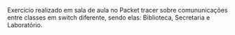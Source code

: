Exercício realizado em sala de aula no Packet tracer sobre comununicações entre classes em switch diferente, sendo elas: Biblioteca, Secretaria e Laboratório.
